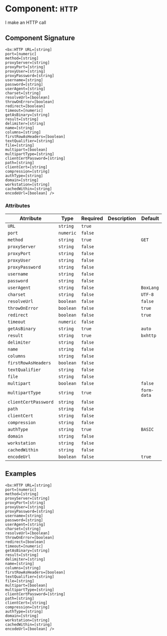 [comment]: # (Note: This documentation is generated dynamically in the build process.  To modify the contents, change the javadoc on the _invoke method of the Component class)
# Component: `HTTP`

I make an HTTP call

## Component Signature

```
<bx:HTTP URL=[string]
port=[numeric]
method=[string]
proxyServer=[string]
proxyPort=[string]
proxyUser=[string]
proxyPassword=[string]
username=[string]
password=[string]
userAgent=[string]
charset=[string]
resolveUrl=[boolean]
throwOnError=[boolean]
redirect=[boolean]
timeout=[numeric]
getAsBinary=[string]
result=[string]
delimiter=[string]
name=[string]
columns=[string]
firstRowAsHeaders=[boolean]
textQualifier=[string]
file=[string]
multipart=[boolean]
multipartType=[string]
clientCertPassword=[string]
path=[string]
clientCert=[string]
compression=[string]
authType=[string]
domain=[string]
workstation=[string]
cachedWithin=[string]
encodeUrl=[boolean] />
```

### Attributes


| Atrribute | Type | Required | Description | Default |
|----------|------|----------|-------------|---------|
| `URL` | `string` | `true` |  |  |
| `port` | `numeric` | `false` |  |  |
| `method` | `string` | `true` |  | `GET` |
| `proxyServer` | `string` | `false` |  |  |
| `proxyPort` | `string` | `false` |  |  |
| `proxyUser` | `string` | `false` |  |  |
| `proxyPassword` | `string` | `false` |  |  |
| `username` | `string` | `false` |  |  |
| `password` | `string` | `false` |  |  |
| `userAgent` | `string` | `false` |  | `BoxLang` |
| `charset` | `string` | `false` |  | `UTF-8` |
| `resolveUrl` | `boolean` | `false` |  | `false` |
| `throwOnError` | `boolean` | `false` |  | `true` |
| `redirect` | `boolean` | `false` |  | `true` |
| `timeout` | `numeric` | `false` |  |  |
| `getAsBinary` | `string` | `true` |  | `auto` |
| `result` | `string` | `true` |  | `bxhttp` |
| `delimiter` | `string` | `false` |  |  |
| `name` | `string` | `false` |  |  |
| `columns` | `string` | `false` |  |  |
| `firstRowAsHeaders` | `boolean` | `false` |  |  |
| `textQualifier` | `string` | `false` |  |  |
| `file` | `string` | `false` |  |  |
| `multipart` | `boolean` | `false` |  | `false` |
| `multipartType` | `string` | `true` |  | `form-data` |
| `clientCertPassword` | `string` | `false` |  |  |
| `path` | `string` | `false` |  |  |
| `clientCert` | `string` | `false` |  |  |
| `compression` | `string` | `false` |  |  |
| `authType` | `string` | `true` |  | `BASIC` |
| `domain` | `string` | `false` |  |  |
| `workstation` | `string` | `false` |  |  |
| `cachedWithin` | `string` | `false` |  |  |
| `encodeUrl` | `boolean` | `false` |  | `true` |

## Examples

```
<bx:HTTP URL=[string]
port=[numeric]
method=[string]
proxyServer=[string]
proxyPort=[string]
proxyUser=[string]
proxyPassword=[string]
username=[string]
password=[string]
userAgent=[string]
charset=[string]
resolveUrl=[boolean]
throwOnError=[boolean]
redirect=[boolean]
timeout=[numeric]
getAsBinary=[string]
result=[string]
delimiter=[string]
name=[string]
columns=[string]
firstRowAsHeaders=[boolean]
textQualifier=[string]
file=[string]
multipart=[boolean]
multipartType=[string]
clientCertPassword=[string]
path=[string]
clientCert=[string]
compression=[string]
authType=[string]
domain=[string]
workstation=[string]
cachedWithin=[string]
encodeUrl=[boolean] />
```
